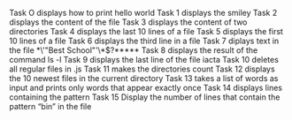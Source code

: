 Task O displays how to print hello world
Task 1 displays the smiley
Task 2 displays the content of the file
Task 3 displays the content of two directories
Task 4 displays the last 10 lines of a file
Task 5 displays the first 10 lines of a file
Task 6 displays the third line in a file
Task 7 diplays text in the file \*\\'"Best School"\'\\*$\?\*\*\*\*\*
Task 8 displays the result of the command ls -l
Task 9 displays the last line of the file iacta
Task 10 deletes all regular files in .js
Task 11 makes the directories count
Task 12 displays the 10 newest files in the current directory
Task 13 takes a list of words as input and prints only words that appear exactly once
Task 14 displays lines containing the pattern
Task 15 Display the number of lines that contain the pattern “bin” in the file  
